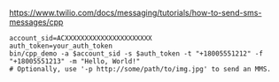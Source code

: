 https://www.twilio.com/docs/messaging/tutorials/how-to-send-sms-messages/cpp

```
account_sid=ACXXXXXXXXXXXXXXXXXXXXXX
auth_token=your_auth_token
bin/cpp_demo -a $account_sid -s $auth_token -t "+18005551212" -f "+18005551213" -m "Hello, World!"
# Optionally, use '-p http://some/path/to/img.jpg' to send an MMS.
```
